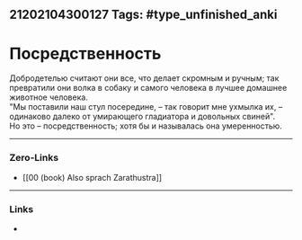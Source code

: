 21202104300127
Tags: #type_unfinished_anki 
---
# Посредственность

Добродетелью считают они все, что делает скромным и ручным; так превратили они волка в собаку и самого человека в лучшее домашнее животное человека. <br>"Мы поставили наш стул посередине, – так говорит мне ухмылка их, – одинаково далеко от умирающего гладиатора и довольных свиней". <br>Но это – посредственность; хотя бы и называлась она умеренностью.

---
### Zero-Links
- [[00 (book) Also sprach Zarathustra]]
---
### Links
-